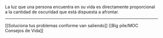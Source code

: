La luz que una persona encuentra en su vida es directamente proporcional a la cantidad de oscuridad que está dispuesta a afrontar.

---
[[Soluciona tus problemas conforme van saliendo]] [[Big pile/MOC Consejos de Vida]]